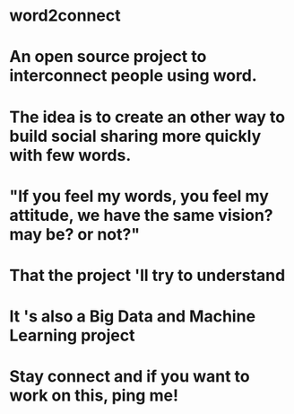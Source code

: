# word2connect

# An open source project to interconnect people using word.
# The idea is to create an other way to build social sharing more quickly with few words.
# "If you feel my words, you feel my attitude, we have the same vision? may be? or not?"
# That the project 'll try to understand
# It 's also a Big Data and Machine Learning project
# Stay connect and if you want to work on this, ping me!
